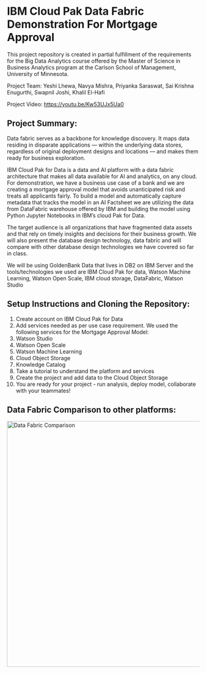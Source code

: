 # IBM Cloud Pak Data Fabric Demonstration For Mortgage Approval

This project repository is created in partial fulfillment of the requirements for the Big Data Analytics course offered by the Master of Science in Business Analytics program at the Carlson School of Management, University of Minnesota. 

Project Team:
Yeshi Lhewa, Navya Mishra, Priyanka Saraswat, Sai Krishna Enugurthi, Swapnil Joshi, Khalil El-Hafi

Project Video: https://youtu.be/Kw53UJx5Ua0

## Project Summary:

Data fabric serves as a backbone for knowledge discovery. It maps data residing in disparate applications — within the underlying data stores, regardless of original deployment designs and locations — and makes them ready for business exploration.

IBM Cloud Pak for Data is a data and AI platform with a data fabric architecture that makes all data available for AI and analytics, on any cloud. 
For demonstration, we have a business use case of a bank and we are creating a mortgage approval model that avoids unanticipated risk and treats all applicants fairly. To build a model and automatically capture metadata that tracks the model in an AI Factsheet we are utilizing the data from DataFabric warehouse offered by IBM and building the model using Python Jupyter Notebooks in IBM’s cloud Pak for Data.

The target audience is all organizations that have fragmented data assets and that rely on timely insights and decisions for their business growth.
We will also present the database design technology, data fabric and will compare with other database design technologies we have covered so far in class. 

We will be using GoldenBank Data that lives in DB2 on IBM Server and the tools/technologies we used are IBM Cloud Pak for data, Watson Machine Learning, Watson Open Scale, IBM cloud storage, DataFabric, Watson Studio

## Setup Instructions and Cloning the Repository:

1. Create account on IBM Cloud Pak for Data
2. Add services needed as per use case requirement. We used the following services for the Mortgage Approval Model:
  1. Watson Studio
  2. Watson Open Scale
  3. Watson Machine Learning
  4. Cloud Object Storage
  5. Knowledge Catalog
3. Take a tutorial to understand the platform and services
4. Create the project and add data to the Cloud Object Storage
5. You are ready for your project -  run analysis, deploy model, collaborate with your teammates!

## Data Fabric Comparison to other platforms:


<img width="641" alt="Data Fabric Comparison" src="https://media.github.umn.edu/user/24696/files/771a94b5-6bff-4bc5-9aaf-2d8f15ace317">
